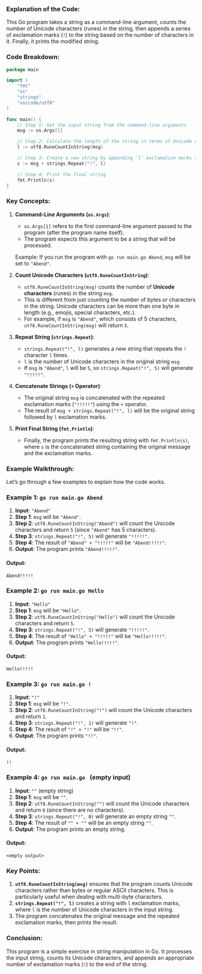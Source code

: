 ### Explanation of the Code:

This Go program takes a string as a command-line argument, counts the number of Unicode characters (runes) in the string, then appends a series of exclamation marks (`!`) to the string based on the number of characters in it. Finally, it prints the modified string.

### Code Breakdown:

```go
package main

import (
	"fmt"
	"os"
	"strings"
	"unicode/utf8"
)

func main() {
	// Step 1: Get the input string from the command-line arguments
	msg := os.Args[1]

	// Step 2: Calculate the length of the string in terms of Unicode characters (runes)
	l := utf8.RuneCountInString(msg)

	// Step 3: Create a new string by appending 'l' exclamation marks to the original message
	s := msg + strings.Repeat("!", l)

	// Step 4: Print the final string
	fmt.Println(s)
}
```

### Key Concepts:

1. **Command-Line Arguments (`os.Args`)**:
   - `os.Args[1]` refers to the first command-line argument passed to the program (after the program name itself).
   - The program expects this argument to be a string that will be processed.

   Example: If you run the program with `go run main.go Abend`, `msg` will be set to `"Abend"`.

2. **Count Unicode Characters (`utf8.RuneCountInString`)**:
   - `utf8.RuneCountInString(msg)` counts the number of **Unicode characters** (runes) in the string `msg`.
   - This is different from just counting the number of bytes or characters in the string. Unicode characters can be more than one byte in length (e.g., emojis, special characters, etc.).
   - For example, if `msg` is `"Abend"`, which consists of 5 characters, `utf8.RuneCountInString(msg)` will return `5`.

3. **Repeat String (`strings.Repeat`)**:
   - `strings.Repeat("!", l)` generates a new string that repeats the `!` character `l` times.
   - `l` is the number of Unicode characters in the original string `msg`.
   - If `msg` is `"Abend"`, `l` will be `5`, so `strings.Repeat("!", 5)` will generate `"!!!!!"`.

4. **Concatenate Strings (`+` Operator)**:
   - The original string `msg` is concatenated with the repeated exclamation marks (`"!!!!!"`) using the `+` operator.
   - The result of `msg + strings.Repeat("!", l)` will be the original string followed by `l` exclamation marks.

5. **Print Final String (`fmt.Println`)**:
   - Finally, the program prints the resulting string with `fmt.Println(s)`, where `s` is the concatenated string containing the original message and the exclamation marks.

### Example Walkthrough:

Let’s go through a few examples to explain how the code works.

### Example 1: `go run main.go Abend`

1. **Input**: `"Abend"`
2. **Step 1**: `msg` will be `"Abend"`.
3. **Step 2**: `utf8.RuneCountInString("Abend")` will count the Unicode characters and return `5` (since `"Abend"` has 5 characters).
4. **Step 3**: `strings.Repeat("!", 5)` will generate `"!!!!!"`.
5. **Step 4**: The result of `"Abend" + "!!!!!"` will be `"Abend!!!!!"`.
6. **Output**: The program prints `"Abend!!!!!"`.

#### Output:
```
Abend!!!!!
```

### Example 2: `go run main.go Hello`

1. **Input**: `"Hello"`
2. **Step 1**: `msg` will be `"Hello"`.
3. **Step 2**: `utf8.RuneCountInString("Hello")` will count the Unicode characters and return `5`.
4. **Step 3**: `strings.Repeat("!", 5)` will generate `"!!!!!"`.
5. **Step 4**: The result of `"Hello" + "!!!!!"` will be `"Hello!!!!!"`.
6. **Output**: The program prints `"Hello!!!!!"`.

#### Output:
```
Hello!!!!!
```

### Example 3: `go run main.go !`

1. **Input**: `"!"`
2. **Step 1**: `msg` will be `"!"`.
3. **Step 2**: `utf8.RuneCountInString("!")` will count the Unicode characters and return `1`.
4. **Step 3**: `strings.Repeat("!", 1)` will generate `"!"`.
5. **Step 4**: The result of `"!" + "!"` will be `"!!"`.
6. **Output**: The program prints `"!!"`.

#### Output:
```
!!
```

### Example 4: `go run main.go ` (empty input)

1. **Input**: `""` (empty string)
2. **Step 1**: `msg` will be `""`.
3. **Step 2**: `utf8.RuneCountInString("")` will count the Unicode characters and return `0` (since there are no characters).
4. **Step 3**: `strings.Repeat("!", 0)` will generate an empty string `""`.
5. **Step 4**: The result of `"" + ""` will be an empty string `""`.
6. **Output**: The program prints an empty string.

#### Output:
```
<empty output>
```

### Key Points:

1. **`utf8.RuneCountInString(msg)`** ensures that the program counts Unicode characters rather than bytes or regular ASCII characters. This is particularly useful when dealing with multi-byte characters.
2. **`strings.Repeat("!", l)`** creates a string with `l` exclamation marks, where `l` is the number of Unicode characters in the input string.
3. The program concatenates the original message and the repeated exclamation marks, then prints the result.

### Conclusion:

This program is a simple exercise in string manipulation in Go. It processes the input string, counts its Unicode characters, and appends an appropriate number of exclamation marks (`!`) to the end of the string.